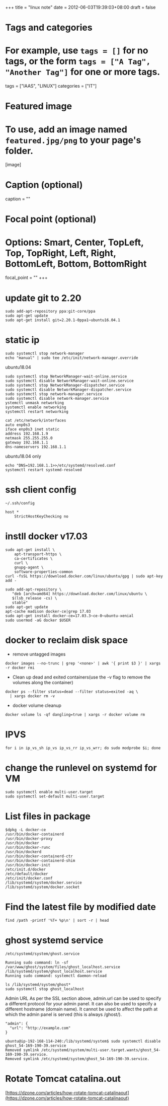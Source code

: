 +++
title = "linux note"
date = 2012-06-03T19:39:03+08:00
draft = false

# Tags and categories
# For example, use `tags = []` for no tags, or the form `tags = ["A Tag", "Another Tag"]` for one or more tags.
tags = ["IAAS", "LINUX"]
categories = ["IT"]

# Featured image
# To use, add an image named `featured.jpg/png` to your page's folder. 
[image]
  # Caption (optional)
  caption = ""

  # Focal point (optional)
  # Options: Smart, Center, TopLeft, Top, TopRight, Left, Right, BottomLeft, Bottom, BottomRight
  focal_point = ""
+++

# update git to 2.20


```
sudo add-apt-repository ppa:git-core/ppa
sudo apt-get update
sudo apt-get install git=2.20.1-0ppa1~ubuntu16.04.1
```

# static ip

```
sudo systemctl stop network-manager
echo "manual" | sudo tee /etc/init/network-manager.override
```
ubuntu18.04

```
sudo systemctl stop NetworkManager-wait-online.service
sudo systemctl disable NetworkManager-wait-online.service
sudo systemctl stop NetworkManager-dispatcher.service
sudo systemctl disable NetworkManager-dispatcher.service
sudo systemctl stop network-manager.service
sudo systemctl disable network-manager.service
ystemctl unmask networking
systemctl enable networking
systemctl restart networking
```

```
cat /etc/network/interfaces
auto enp0s3
iface enp0s3 inet static
address 192.168.1.9
netmask 255.255.255.0
gateway 192.168.1.1
dns-nameservers 192.168.1.1
```
ubuntu18.04 only

```
echo "DNS=192.168.1.1>>/etc/systemd/resolved.conf
systemctl restart systemd-resolved
```

# ssh client config

`~/.ssh/config`

```
host *
    StrictHostKeyChecking no
```



# instll docker v17.03

```
sudo apt-get install \
    apt-transport-https \
    ca-certificates \
    curl \
    gnupg-agent \
    software-properties-common
curl -fsSL https://download.docker.com/linux/ubuntu/gpg | sudo apt-key add -

sudo add-apt-repository \
   "deb [arch=amd64] https://download.docker.com/linux/ubuntu \
   $(lsb_release -cs) \
   stable"
sudo apt-get update   
apt-cache madison docker-ce|grep 17.03
sudo apt-get install docker-ce=17.03.3~ce-0~ubuntu-xenial
sudo usermod -aG docker $USER
```

#  docker to reclaim disk space

* remove untagged images

```
docker images --no-trunc | grep '<none>' | awk '{ print $3 }' | xargs -r docker rmi
```

* Clean up dead and exited containers(use the -v flag to remove the volumes along the container)

```
docker ps --filter status=dead --filter status=exited -aq \
  | xargs docker rm -v
```

* docker volume cleanup

```
docker volume ls -qf dangling=true | xargs -r docker volume rm
```

# IPVS

```
for i in ip_vs_sh ip_vs ip_vs_rr ip_vs_wrr; do sudo modprobe $i; done
```
    

# change the runlevel on systemd for VM

```
sudo systemctl enable multi-user.target
sudo systemctl set-default multi-user.target
```


# List files in package

```
$dpkg -L docker-ce
/usr/bin/docker-containerd
/usr/bin/docker-proxy
/usr/bin/docker
/usr/bin/docker-runc
/usr/bin/dockerd
/usr/bin/docker-containerd-ctr
/usr/bin/docker-containerd-shim
/usr/bin/docker-init
/etc/init.d/docker
/etc/default/docker
/etc/init/docker.conf
/lib/systemd/system/docker.service
/lib/systemd/system/docker.socket
```



# Find the latest file by modified date

    find /path -printf '%T+ %p\n' | sort -r | head

# ghost systemd service

`/etc/systemd/system/ghost.service`

```
Running sudo command: ln -sf /var/www/ghost/system/files/ghost_localhost.service /lib/systemd/system/ghost_localhost.service
Running sudo command: systemctl daemon-reload
```

```
ls /lib/systemd/system/ghost*
sudo systemctl stop ghost_localhost
```

Admin URL
As per the SSL section above, admin.url can be used to specify a different protocol for your admin panel. It can also be used to specify a different hostname (domain name). It cannot be used to affect the path at which the admin panel is served (this is always /ghost/).

```
"admin": {
  "url": "http://example.com"
}
```

```
ubuntu@ip-192-168-114-240:/lib/systemd/system$ sudo systemctl disable ghost_54-169-190-39.service
Removed symlink /etc/systemd/system/multi-user.target.wants/ghost_54-169-190-39.service.
Removed symlink /etc/systemd/system/ghost_54-169-190-39.service.
```

# Rotate Tomcat catalina.out

[https://dzone.com/articles/how-rotate-tomcat-catalinaout](https://dzone.com/articles/how-rotate-tomcat-catalinaout)

